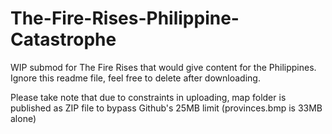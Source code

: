 # The-Fire-Rises-Philippine-Catastrophe
WIP submod for The Fire Rises that would give content for the Philippines. Ignore this readme file, feel free to delete after downloading.

Please take note that due to constraints in uploading, map folder is published as ZIP file to bypass Github's 25MB limit (provinces.bmp is 33MB alone)
